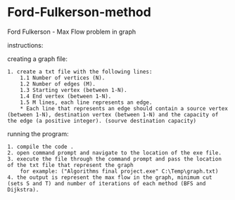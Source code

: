 # Ford-Fulkerson-method
Ford Fulkerson - Max Flow problem in graph

instructions:

creating a graph file:

	1. create a txt file with the following lines:
		1.1 Number of vertices (N).
		1.2 Number of edges (M).
		1.3 Starting vertex (between 1-N).
		1.4 End vertex (between 1-N).
		1.5 M lines, each line represents an edge.
		* Each line that represents an edge should contain a source vertex (between 1-N), destination vertex (between 1-N) and the capacity of the edge (a positive integer). (sourve destination capacity)

running the program:

	1. compile the code .
	2. open command prompt and navigate to the location of the exe file.
	3. execute the file through the command prompt and pass the location of the txt file that represent the graph
		for example: ("Algorithms final project.exe" C:\Temp\graph.txt)
	4. the output is represent the max flow in the graph, minimum cut (sets S and T) and number of iterations of each method (BFS and Dijkstra).

